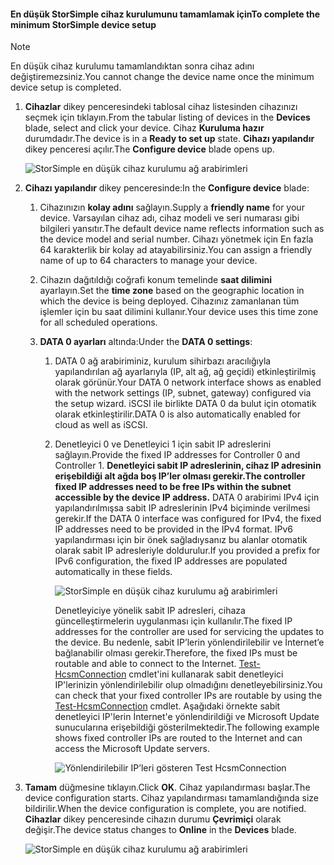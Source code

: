 <!--author=alkohli last changed: 01/12/17-->

#### <a name="to-complete-the-minimum-storsimple-device-setup"></a><span data-ttu-id="88022-101">En düşük StorSimple cihaz kurulumunu tamamlamak için</span><span class="sxs-lookup"><span data-stu-id="88022-101">To complete the minimum StorSimple device setup</span></span>

   > [!NOTE]
   > <span data-ttu-id="88022-102">En düşük cihaz kurulumu tamamlandıktan sonra cihaz adını değiştiremezsiniz.</span><span class="sxs-lookup"><span data-stu-id="88022-102">You cannot change the device name once the minimum device setup is completed.</span></span>
   
1. <span data-ttu-id="88022-103">**Cihazlar** dikey penceresindeki tablosal cihaz listesinden cihazınızı seçmek için tıklayın.</span><span class="sxs-lookup"><span data-stu-id="88022-103">From the tabular listing of devices in the **Devices** blade, select and click your device.</span></span> <span data-ttu-id="88022-104">Cihaz **Kuruluma hazır** durumdadır.</span><span class="sxs-lookup"><span data-stu-id="88022-104">The device is in a **Ready to set up** state.</span></span> <span data-ttu-id="88022-105">**Cihazı yapılandır** dikey penceresi açılır.</span><span class="sxs-lookup"><span data-stu-id="88022-105">The **Configure device** blade opens up.</span></span>

     ![StorSimple en düşük cihaz kurulumu ağ arabirimleri](./media/storsimple-8000-complete-minimum-device-setup-u2/step4minconfig1.png)

2. <span data-ttu-id="88022-107">**Cihazı yapılandır** dikey penceresinde:</span><span class="sxs-lookup"><span data-stu-id="88022-107">In the **Configure device** blade:</span></span>
   
   1. <span data-ttu-id="88022-108">Cihazınızın **kolay adını** sağlayın.</span><span class="sxs-lookup"><span data-stu-id="88022-108">Supply a **friendly name** for your device.</span></span> <span data-ttu-id="88022-109">Varsayılan cihaz adı, cihaz modeli ve seri numarası gibi bilgileri yansıtır.</span><span class="sxs-lookup"><span data-stu-id="88022-109">The default device name reflects information such as the device model and serial number.</span></span> <span data-ttu-id="88022-110">Cihazı yönetmek için En fazla 64 karakterlik bir kolay ad atayabilirsiniz.</span><span class="sxs-lookup"><span data-stu-id="88022-110">You can assign a friendly name of up to 64 characters to manage your device.</span></span>
   2. <span data-ttu-id="88022-111">Cihazın dağıtıldığı coğrafi konum temelinde **saat dilimini** ayarlayın.</span><span class="sxs-lookup"><span data-stu-id="88022-111">Set the **time zone** based on the geographic location in which the device is being deployed.</span></span> <span data-ttu-id="88022-112">Cihazınız zamanlanan tüm işlemler için bu saat dilimini kullanır.</span><span class="sxs-lookup"><span data-stu-id="88022-112">Your device uses this time zone for all scheduled operations.</span></span>
   3. <span data-ttu-id="88022-113">**DATA 0 ayarları** altında:</span><span class="sxs-lookup"><span data-stu-id="88022-113">Under the **DATA 0 settings**:</span></span>

       1. <span data-ttu-id="88022-114">DATA 0 ağ arabiriminiz, kurulum sihirbazı aracılığıyla yapılandırılan ağ ayarlarıyla (IP, alt ağ, ağ geçidi) etkinleştirilmiş olarak görünür.</span><span class="sxs-lookup"><span data-stu-id="88022-114">Your DATA 0 network interface shows as enabled with the network settings (IP, subnet, gateway) configured via the setup wizard.</span></span> <span data-ttu-id="88022-115">iSCSI ile birlikte DATA 0 da bulut için otomatik olarak etkinleştirilir.</span><span class="sxs-lookup"><span data-stu-id="88022-115">DATA 0 is also automatically enabled for cloud as well as iSCSI.</span></span>

       2. <span data-ttu-id="88022-116">Denetleyici 0 ve Denetleyici 1 için sabit IP adreslerini sağlayın.</span><span class="sxs-lookup"><span data-stu-id="88022-116">Provide the fixed IP addresses for Controller 0 and Controller 1.</span></span> <span data-ttu-id="88022-117">**Denetleyici sabit IP adreslerinin, cihaz IP adresinin erişebildiği alt ağda boş IP’ler olması gerekir.**</span><span class="sxs-lookup"><span data-stu-id="88022-117">**The controller fixed IP addresses need to be free IPs within the subnet accessible by the device IP address.**</span></span> <span data-ttu-id="88022-118">DATA 0 arabirimi IPv4 için yapılandırılmışsa sabit IP adreslerinin IPv4 biçiminde verilmesi gerekir.</span><span class="sxs-lookup"><span data-stu-id="88022-118">If the DATA 0 interface was configured for IPv4, the fixed IP addresses need to be provided in the IPv4 format.</span></span> <span data-ttu-id="88022-119">IPv6 yapılandırması için bir önek sağladıysanız bu alanlar otomatik olarak sabit IP adresleriyle doldurulur.</span><span class="sxs-lookup"><span data-stu-id="88022-119">If you provided a prefix for IPv6 configuration, the fixed IP addresses are populated automatically in these fields.</span></span>

            ![StorSimple en düşük cihaz kurulumu ağ arabirimleri](./media/storsimple-8000-complete-minimum-device-setup-u2/step4minconfig2.png)

            <span data-ttu-id="88022-121">Denetleyiciye yönelik sabit IP adresleri, cihaza güncelleştirmelerin uygulanması için kullanılır.</span><span class="sxs-lookup"><span data-stu-id="88022-121">The fixed IP addresses for the controller are used for servicing the updates to the device.</span></span> <span data-ttu-id="88022-122">Bu nedenle, sabit IP’lerin yönlendirilebilir ve İnternet’e bağlanabilir olması gerekir.</span><span class="sxs-lookup"><span data-stu-id="88022-122">Therefore, the fixed IPs must be routable and able to connect to the Internet.</span></span> <span data-ttu-id="88022-123">[Test-HcsmConnection][Test] cmdlet'ini kullanarak sabit denetleyici IP'lerinizin yönlendirilebilir olup olmadığını denetleyebilirsiniz.</span><span class="sxs-lookup"><span data-stu-id="88022-123">You can check that your fixed controller IPs are routable by using the [Test-HcsmConnection][Test] cmdlet.</span></span> <span data-ttu-id="88022-124">Aşağıdaki örnekte sabit denetleyici IP'lerin İnternet'e yönlendirildiği ve Microsoft Update sunucularına erişebildiği gösterilmektedir.</span><span class="sxs-lookup"><span data-stu-id="88022-124">The following example shows fixed controller IPs are routed to the Internet and can access the Microsoft Update servers.</span></span>

            ![Yönlendirilebilir IP’leri gösteren Test HcsmConnection](./media/storsimple-8000-complete-minimum-device-setup-u2/step4minconfig3.png)

1. <span data-ttu-id="88022-126">**Tamam** düğmesine tıklayın.</span><span class="sxs-lookup"><span data-stu-id="88022-126">Click **OK**.</span></span> <span data-ttu-id="88022-127">Cihaz yapılandırması başlar.</span><span class="sxs-lookup"><span data-stu-id="88022-127">The device configuration starts.</span></span> <span data-ttu-id="88022-128">Cihaz yapılandırması tamamlandığında size bildirilir.</span><span class="sxs-lookup"><span data-stu-id="88022-128">When the device configuration is complete, you are notified.</span></span> <span data-ttu-id="88022-129">**Cihazlar** dikey penceresinde cihazın durumu **Çevrimiçi** olarak değişir.</span><span class="sxs-lookup"><span data-stu-id="88022-129">The device status changes to **Online** in the **Devices** blade.</span></span>

    ![StorSimple en düşük cihaz kurulumu ağ arabirimleri](./media/storsimple-8000-complete-minimum-device-setup-u2/step4minconfig4.png)

<!--Link reference-->
[Test]: https://technet.microsoft.com/library/dn715782(v=wps.630).aspx
